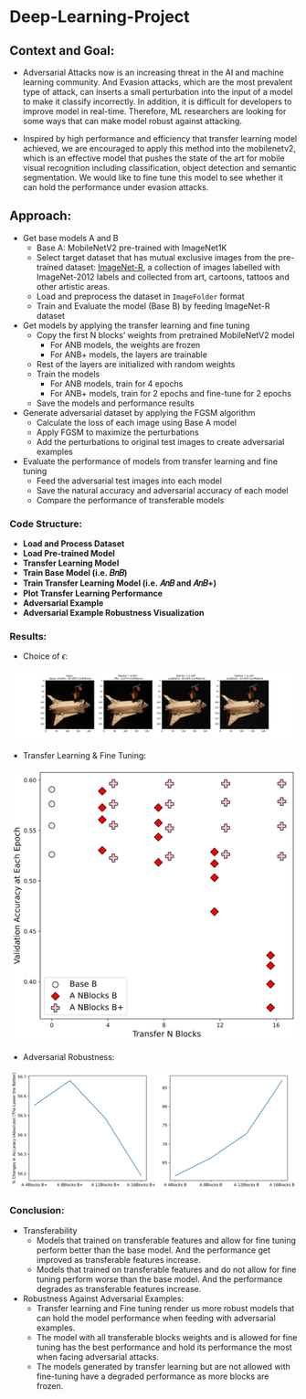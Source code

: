 # Deep-Learning-Project

## Context and Goal:

- Adversarial Attacks now is an increasing threat in the AI and machine learning community. And Evasion attacks, which are the most prevalent type of attack, can inserts a small perturbation into the input of a model to make it classify incorrectly.  In addition, it is difficult for developers to improve model in real-time. Therefore, ML researchers are looking for some ways that can make model robust against attacking.

- Inspired by high performance and efficiency that transfer learning model achieved, we are encouraged to apply this method into the mobilenetv2, which is an effective model that pushes the state of the art for mobile visual recognition including classification, object detection and semantic segmentation. We would like to fine tune this model to see whether it can hold the performance under evasion attacks.

## Approach:

- Get base models A and B
    - Base A: MobileNetV2 pre-trained with ImageNet1K
    - Select target dataset that has mutual exclusive images from the pre-trained dataset: [ImageNet-R](https://github.com/hendrycks/imagenet-r), a collection of images labelled with ImageNet-2012 labels and collected from art, cartoons, tattoos and other artistic areas.
    - Load and preprocess the dataset in `ImageFolder` format
    - Train and Evaluate the model (Base B) by feeding ImageNet-R dataset
- Get models by applying the transfer learning and fine tuning
    - Copy the first N blocks’ weights from pretrained MobileNetV2 model
        - For ANB models, the weights are frozen
        - For ANB+ models, the layers are trainable
    - Rest of the layers are initialized with random weights
    - Train the models
        - For ANB models, train for 4 epochs
        - For ANB+ models, train for 2 epochs and fine-tune for 2 epochs
    - Save the models and performance results
- Generate adversarial dataset by applying the FGSM algorithm
    - Calculate the loss of each image using Base A model
    - Apply FGSM to maximize the perturbations
    - Add the perturbations to original test images to create adversarial examples
- Evaluate the performance of models from transfer learning and fine tuning
    - Feed the adversarial test images into each model
    - Save the natural accuracy and adversarial accuracy of each model
    - Compare the performance of transferable models

### Code Structure:

- **Load and Process Dataset**
- **Load Pre-trained Model**
- **Transfer Learning Model**
- **Train Base Model (i.e. 𝐵𝑛𝐵)**
- **Train Transfer Learning Model (i.e. 𝐴𝑛𝐵 and 𝐴𝑛𝐵+)**
- **Plot Transfer Learning Performance**
- **Adversarial Example**
- **Adversarial Example Robustness Visualization**

### Results:

- Choice of $\epsilon$:


![](images/space_shuttle_adversarial_example.png)

- Transfer Learning & Fine Tuning:


![](images/transfer_learning_performance.png)

- Adversarial Robustness:

![](images/adversarial_performance.png)

### Conclusion:

- Transferability
    - Models that trained on transferable features and allow for fine tuning perform better than the base model. And the performance get improved as transferable features increase.
    - Models that trained on transferable features and do not allow for fine tuning perform worse than the base model. And the performance degrades as transferable features increase.
- Robustness Against Adversarial Examples:
    - Transfer learning and Fine tuning render us more robust models that can hold the model performance when feeding with adversarial examples.
    - The model with all transferable blocks weights and is allowed for fine tuning has the best performance and hold its performance the most when facing adversarial attacks.
    - The models generated by transfer learning but are not allowed with fine-tuning have a degraded performance as more blocks are frozen.